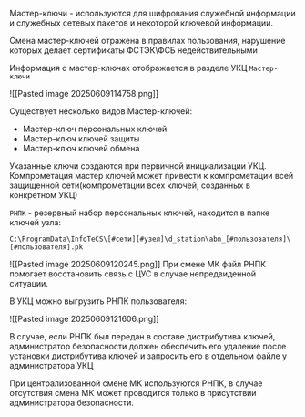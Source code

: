 Мастер-ключи - используются для шифрования служебной информации и служебных сетевых пакетов и некоторой ключевой информации.

Смена мастер-ключей отражена в правилах пользования, нарушение которых делает сертификаты ФСТЭК\ФСБ недействительными

Информация о мастер-ключах отображается в разделе УКЦ `Мастер-ключи`

![[Pasted image 20250609114758.png]]

Существует несколько видов Мастер-ключей:
- Мастер-ключ персональных ключей
- Мастер-ключ ключей защиты
- Мастер-ключ ключей обмена

Указанные ключи создаются при первичной инициализации УКЦ. Компрометация мастер ключей может привести к компрометации всей защищенной сети(компрометации всех ключей, созданных в конкретном УКЦ)

`РНПК` - резервный набор персональных ключей, находится в папке ключей узла:

```
C:\ProgramData\InfoTeCS\[#сети][#узел]\d_station\abn_[#пользователя]\[#пользователя].pk
```

![[Pasted image 20250609120245.png]]
При смене МК файл РНПК помогает восстановить связь с ЦУС в случае непредвиденной ситуации.

В УКЦ можно выгрузить РНПК пользователя:

![[Pasted image 20250609121606.png]]

В случае, если РНПК был передан в составе дистрибутива ключей, администратор безопасности должен обеспечить его удаление после установки дистрибутива ключей и запросить его в отдельном файле у администратора УКЦ

При централизованной смене МК используются РНПК, в случае отсутствия смена МК может проводится только в присутствии администратора безопасности.

